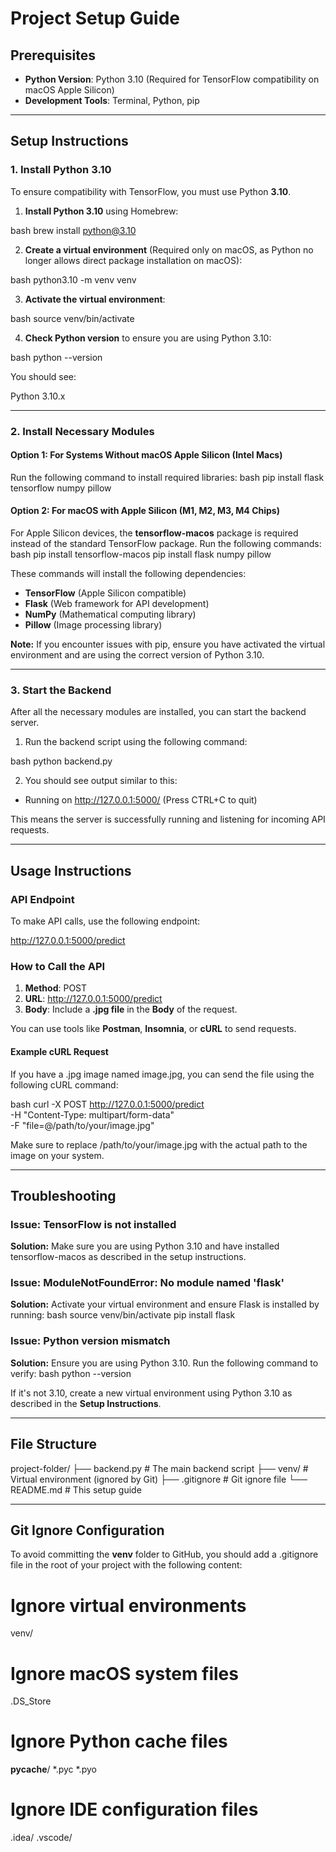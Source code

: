 # **Project Setup Guide**

## **Prerequisites**

- **Python Version**: Python 3.10 (Required for TensorFlow compatibility on macOS Apple Silicon)
- **Development Tools**: Terminal, Python, pip

---

## **Setup Instructions**

### **1. Install Python 3.10**

To ensure compatibility with TensorFlow, you must use Python **3.10**.

1. **Install Python 3.10** using Homebrew:
   
bash
   brew install python@3.10


2. **Create a virtual environment** (Required only on macOS, as Python no longer allows direct package installation on macOS):
   
bash
   python3.10 -m venv venv


3. **Activate the virtual environment**:
   
bash
   source venv/bin/activate


4. **Check Python version** to ensure you are using Python 3.10:
   
bash
   python --version

   You should see:
   
Python 3.10.x


---

### **2. Install Necessary Modules**

#### **Option 1: For Systems Without macOS Apple Silicon (Intel Macs)**
Run the following command to install required libraries:
bash
pip install flask tensorflow numpy pillow


#### **Option 2: For macOS with Apple Silicon (M1, M2, M3, M4 Chips)**
For Apple Silicon devices, the **tensorflow-macos** package is required instead of the standard TensorFlow package. Run the following commands:
bash
pip install tensorflow-macos
pip install flask numpy pillow

These commands will install the following dependencies:
- **TensorFlow** (Apple Silicon compatible)
- **Flask** (Web framework for API development)
- **NumPy** (Mathematical computing library)
- **Pillow** (Image processing library)

**Note:** If you encounter issues with pip, ensure you have activated the virtual environment and are using the correct version of Python 3.10.

---

### **3. Start the Backend**

After all the necessary modules are installed, you can start the backend server.

1. Run the backend script using the following command:
   
bash
   python backend.py


2. You should see output similar to this:
   
* Running on http://127.0.0.1:5000/ (Press CTRL+C to quit)


This means the server is successfully running and listening for incoming API requests.

---

## **Usage Instructions**

### **API Endpoint**
To make API calls, use the following endpoint:

http://127.0.0.1:5000/predict


### **How to Call the API**

1. **Method**: POST
2. **URL**: http://127.0.0.1:5000/predict
3. **Body**: Include a **.jpg file** in the **Body** of the request.

You can use tools like **Postman**, **Insomnia**, or **cURL** to send requests.

#### **Example cURL Request**
If you have a .jpg image named image.jpg, you can send the file using the following cURL command:

bash
curl -X POST http://127.0.0.1:5000/predict \
     -H "Content-Type: multipart/form-data" \
     -F "file=@/path/to/your/image.jpg"


Make sure to replace /path/to/your/image.jpg with the actual path to the image on your system.

---

## **Troubleshooting**

### **Issue: TensorFlow is not installed**
**Solution:** Make sure you are using Python 3.10 and have installed tensorflow-macos as described in the setup instructions.

### **Issue: ModuleNotFoundError: No module named 'flask'**
**Solution:** Activate your virtual environment and ensure Flask is installed by running:
bash
source venv/bin/activate
pip install flask


### **Issue: Python version mismatch**
**Solution:** Ensure you are using Python 3.10. Run the following command to verify:
bash
python --version

If it's not 3.10, create a new virtual environment using Python 3.10 as described in the **Setup Instructions**.

---

## **File Structure**
project-folder/
├── backend.py           # The main backend script
├── venv/                # Virtual environment (ignored by Git)
├── .gitignore           # Git ignore file
└── README.md            # This setup guide


---

## **Git Ignore Configuration**
To avoid committing the **venv** folder to GitHub, you should add a .gitignore file in the root of your project with the following content:

# Ignore virtual environments
venv/

# Ignore macOS system files
.DS_Store

# Ignore Python cache files
__pycache__/
*.pyc
*.pyo

# Ignore IDE configuration files
.idea/
.vscode/
